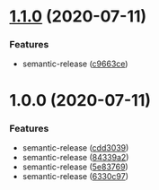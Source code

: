 # [1.1.0](https://github.com/nunsie/probank/compare/v1.0.0...v1.1.0) (2020-07-11)


### Features

* semantic-release ([c9663ce](https://github.com/nunsie/probank/commit/c9663cea4a622c26b8b34380680527976d0727db))

# 1.0.0 (2020-07-11)


### Features

* semantic-release ([cdd3039](https://github.com/nunsie/probank/commit/cdd30394a22a7769f7b092e4142f9a6458d00442))
* semantic-release ([84339a2](https://github.com/nunsie/probank/commit/84339a2e07aac397b43b2fd707a350dc46d08034))
* semantic-release ([5e83769](https://github.com/nunsie/probank/commit/5e837690462e8129a12b71b33810c6bd0f4f15c8))
* semantic-release ([6330c97](https://github.com/nunsie/probank/commit/6330c978ebfe0a7df059667d6c3f2dc853419279))
